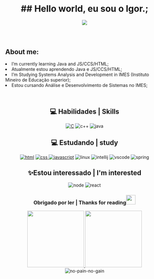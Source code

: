 <header>
  <h1 align="center">
    ## Hello world, eu sou o Igor.;
  </h1>
  
<div align="center">
   <a href="https://www.linkedin.com/in/igor-rodrigues-ramos-253327342/" target="_blank"><img
                  src="https://img.shields.io/badge/-LinkedIn-%230077B5?style=for-the-badge&logo=linkedin&logoColor=white"
                  target="_blank"></a> <br><br>
</div>
  
</header>
<dl>
  <h2>About me:</h2>
  <li>I’m currently learning Java and JS/CCS/HTML;</li>
  <li>Atualmente estou aprendendo Java e JS/CCS/HTML;</li>
  <li>I’m Studying Systems Analysis and Development in IMES (Instituto Mineiro de Educação superior);</li>
  <li>Estou cursando Análise e Desenvolvimento de Sistemas no IMES;</li>
</dl>

<div style="display: inline_block"><br>
    <div align="center">
        <h2><strong>💻 Habilidades | Skills</strong></h2>
        <a href="https://docs.microsoft.com/pt-br/cpp/c-language/?view=msvc-170"><img alt="C" src="https://img.shields.io/badge/C-00599C?style=for-the-badge&logo=c&logoColor=white"></a>
        <img alt="c++" src="https://img.shields.io/badge/c++-%2300599C.svg?style=for-the-badge&logo=c%2B%2B&logoColor=white">
        <img alt="java" src="https://img.shields.io/badge/Java-ED8B00?style=for-the-badge&logo=java&logoColor=white">
        <h2><strong>💻 Estudando | study</strong></h2>
        <a href="https://developer.mozilla.org/pt-BR/docs/Web/HTML/Element"><img alt="html" src="https://img.shields.io/badge/HTML5-E34F26?style=for-the-badge&logo=html5&logoColor=white"></a>
        <a href="https://developer.mozilla.org/pt-BR/docs/Web/CSS"><img alt="css" src="https://img.shields.io/badge/CSS3-1572B6?style=for-the-badge&logo=css3&logoColor=white"> </a>
        <a href="https://developer.mozilla.org/pt-BR/docs/Web/JavaScript"><img alt="javascript" src="https://img.shields.io/badge/JavaScript-F7DF1E?style=for-the-badge&logo=javascript&logoColor=black"></a>
        <img alt="linux" src="https://img.shields.io/badge/Linux-FCC624?style=for-the-badge&logo=linux&logoColor=black">
        <img alt="intellij" src="https://img.shields.io/badge/IntelliJIDEA-000000.svg?style=for-the-badge&logo=intellij-idea&logoColor=white">
        <img alt="vscode" src ="https://img.shields.io/badge/Visual%20Studio%20Code-0078d7.svg?style=for-the-badge&logo=visual-studio-code&logoColor=white">
        <img alt="spring" src="https://img.shields.io/badge/Spring-6DB33F?style=for-the-badge&logo=spring&logoColor=white">
        <h2>✨Estou interessado | I'm interested</h2>
        <img alt="node" src="https://img.shields.io/badge/Node.js-43853D?style=for-the-badge&logo=node.js&logoColor=white">
        <img alt="react" src="https://img.shields.io/badge/React-20232A?style=for-the-badge&logo=react&logoColor=61DAFB">
        <h3>Obrigado por ler | Thanks for reading<img src="https://emojipedia-us.s3.amazonaws.com/source/skype/289/winking-face_1f609.png" width="30"></h3>
        <a href="https://github.com/IgorRRamos"><img height="180em" src="https://github-readme-stats.vercel.app/api/top-langs/?username=IgorRRamos&layout=compact&langs_count=7&theme=gotham">
        <img height="180em" src="https://github-readme-stats.vercel.app/api?username=IgorRRamos&show_icons=true&theme=gotham&include_all_commits=true&count_private=true"></a>
        <br>
        <img src="https://readme-typing-svg.herokuapp.com/?lines=no+pain+no+gain+=);&font=Fira%20Code&center=true&width=380&height=50" alt="no-pain-no-gain">
    </div> 
    <div style="display: inline_block"><br>
    





